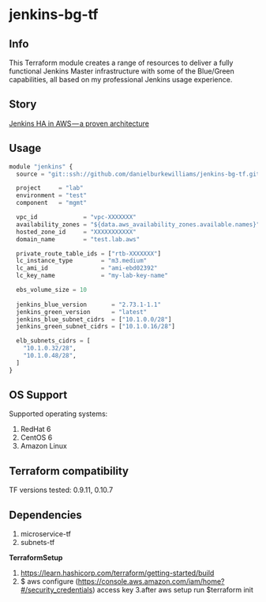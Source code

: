 # jenkins-bg-tf

**Info**
------
This Terraform module creates a range of resources to deliver a fully functional Jenkins Master infrastructure with some of the Blue/Green capabilities, all based on my professional Jenkins usage experience.

**Story**
------
[Jenkins HA in AWS — a proven architecture](https://medium.com/@sebolabs/jenkins-ha-aws-cd55d82057c8)

**Usage**
------
```python
module "jenkins" {
  source = "git::ssh://github.com/danielburkewilliams/jenkins-bg-tf.git"

  project     = "lab"
  environment = "test"
  component   = "mgmt"

  vpc_id             = "vpc-XXXXXXX"
  availability_zones = "${data.aws_availability_zones.available.names}"
  hosted_zone_id     = "XXXXXXXXXXX"
  domain_name        = "test.lab.aws"

  private_route_table_ids = ["rtb-XXXXXXX"]
  lc_instance_type        = "m3.medium"
  lc_ami_id               = "ami-ebd02392"
  lc_key_name             = "my-lab-key-name"

  ebs_volume_size = 10
  
  jenkins_blue_version       = "2.73.1-1.1"
  jenkins_green_version      = "latest"
  jenkins_blue_subnet_cidrs  = ["10.1.0.0/28"]
  jenkins_green_subnet_cidrs = ["10.1.0.16/28"]

  elb_subnets_cidrs = [
    "10.1.0.32/28",
    "10.1.0.48/28",
  ]
}
```

**OS Support**
------
Supported operating systems:
1. RedHat 6
2. CentOS 6
3. Amazon Linux

**Terraform compatibility**
------
TF versions tested: 0.9.11, 0.10.7

**Dependencies**
------
1. microservice-tf
2. subnets-tf


**TerraformSetup**
1. https://learn.hashicorp.com/terraform/getting-started/build
2. $ aws configure 
(https://console.aws.amazon.com/iam/home?#/security_credentials)
access key
3.after aws setup run $terraform init
